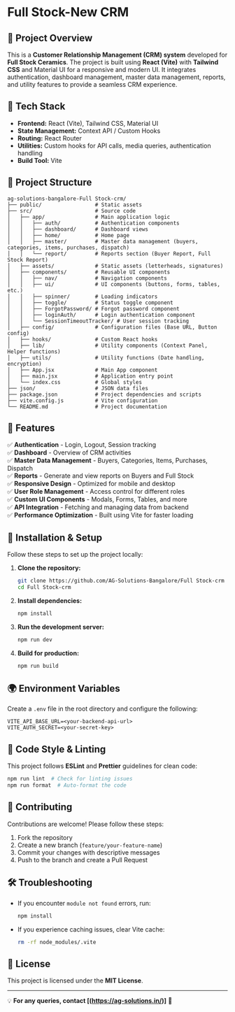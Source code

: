 # Full Stock-New CRM

## 📌 Project Overview

This is a **Customer Relationship Management (CRM) system** developed for **Full Stock Ceramics**. The project is built using **React (Vite)** with **Tailwind CSS** and Material UI for a responsive and modern UI. It integrates authentication, dashboard management, master data management, reports, and utility features to provide a seamless CRM experience.

## 🚀 Tech Stack

- **Frontend:** React (Vite), Tailwind CSS, Material UI
- **State Management:** Context API / Custom Hooks
- **Routing:** React Router
- **Utilities:** Custom hooks for API calls, media queries, authentication handling
- **Build Tool:** Vite

## 📁 Project Structure

```
ag-solutions-bangalore-Full Stock-crm/
├── public/                 # Static assets
├── src/                    # Source code
│   ├── app/                # Main application logic
│   │   ├── auth/           # Authentication components
│   │   ├── dashboard/      # Dashboard views
│   │   ├── home/           # Home page
│   │   ├── master/         # Master data management (buyers, categories, items, purchases, dispatch)
│   │   └── report/         # Reports section (Buyer Report, Full Stock Report)
│   ├── assets/             # Static assets (letterheads, signatures)
│   ├── components/         # Reusable UI components
│   │   ├── nav/            # Navigation components
│   │   ├── ui/             # UI components (buttons, forms, tables, etc.)
│   │   ├── spinner/        # Loading indicators
│   │   ├── toggle/         # Status toggle component
│   │   ├── ForgotPassword/ # Forgot password component
│   │   ├── loginAuth/      # Login authentication component
│   │   └── SessionTimeoutTracker/ # User session tracking
│   ├── config/             # Configuration files (Base URL, Button config)
│   ├── hooks/              # Custom React hooks
│   ├── lib/                # Utility components (Context Panel, Helper functions)
│   ├── utils/              # Utility functions (Date handling, encryption)
│   ├── App.jsx             # Main App component
│   ├── main.jsx            # Application entry point
│   └── index.css           # Global styles
├── json/                   # JSON data files
├── package.json            # Project dependencies and scripts
├── vite.config.js          # Vite configuration
└── README.md               # Project documentation
```

## 🎯 Features

✅ **Authentication** - Login, Logout, Session tracking  
✅ **Dashboard** - Overview of CRM activities  
✅ **Master Data Management** - Buyers, Categories, Items, Purchases, Dispatch  
✅ **Reports** - Generate and view reports on Buyers and Full Stock  
✅ **Responsive Design** - Optimized for mobile and desktop  
✅ **User Role Management** - Access control for different roles  
✅ **Custom UI Components** - Modals, Forms, Tables, and more  
✅ **API Integration** - Fetching and managing data from backend  
✅ **Performance Optimization** - Built using Vite for faster loading

## 🔧 Installation & Setup

Follow these steps to set up the project locally:

1. **Clone the repository:**

   ```sh
   git clone https://github.com/AG-Solutions-Bangalore/Full Stock-crm
   cd Full Stock-crm
   ```

2. **Install dependencies:**

   ```sh
   npm install
   ```

3. **Run the development server:**

   ```sh
   npm run dev
   ```

4. **Build for production:**
   ```sh
   npm run build
   ```

## 🌍 Environment Variables

Create a `.env` file in the root directory and configure the following:

```
VITE_API_BASE_URL=<your-backend-api-url>
VITE_AUTH_SECRET=<your-secret-key>
```

## 📜 Code Style & Linting

This project follows **ESLint** and **Prettier** guidelines for clean code:

```sh
npm run lint  # Check for linting issues
npm run format  # Auto-format the code
```

## 📢 Contributing

Contributions are welcome! Please follow these steps:

1. Fork the repository
2. Create a new branch (`feature/your-feature-name`)
3. Commit your changes with descriptive messages
4. Push to the branch and create a Pull Request

## 🛠️ Troubleshooting

- If you encounter `module not found` errors, run:
  ```sh
  npm install
  ```
- If you experience caching issues, clear Vite cache:
  ```sh
  rm -rf node_modules/.vite
  ```

## 📝 License

This project is licensed under the **MIT License**.

---

💡 **For any queries, contact [(https://ag-solutions.in/)]** 🚀
